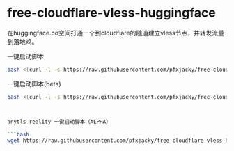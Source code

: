 # free-cloudflare-vless-huggingface
在huggingface.co空间打通一个到cloudflare的隧道建立vless节点，并转发流量到落地鸡。


一键启动脚本
```bash
bash <(curl -l -s https://raw.githubusercontent.com/pfxjacky/free-cloudflare-vless-huggingface/refs/heads/main/cf-huggingface.sh)
```


一键启动脚本(beta)
```bash
bash <(curl -l -s https://raw.githubusercontent.com/pfxjacky/free-cloudflare-vless-huggingface/refs/heads/main/feelfree-vless-huggingface.sh)



anytls reality 一键启动脚本（ALPHA）

```bash
wget https://raw.githubusercontent.com/pfxjacky/free-cloudflare-vless-huggingface/refs/heads/main/anyreality_script.sh && chmod +x anyreality_script.sh && ./anyreality_script.sh
```
